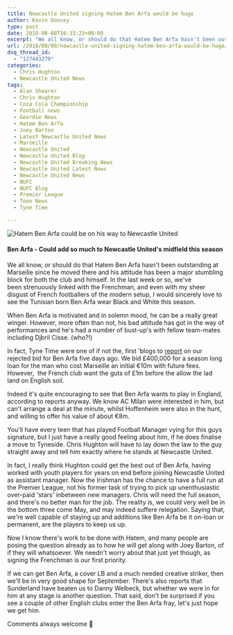 ```yaml
---
title: Newcastle United signing Hatem Ben Arfa would be huge
author: Kevin Doocey
type: post
date: 2010-08-08T16:33:23+00:00
excerpt: "We all know, or should do that Hatem Ben Arfa hasn't been outstanding at Marseille since he moved there and his attitude has been a major stumbling block for both.."
url: /2010/08/08/newcastle-united-signing-hatem-ben-arfa-would-be-huge/
dsq_thread_id:
  - "127443279"
categories:
  - Chris Hughton
  - Newcastle United News
tags:
  - Alan Shearer
  - Chris Hughton
  - Coca Cola Championship
  - Football news
  - Geordie News
  - Hatem Ben Arfa
  - Joey Barton
  - Latest Newcastle United News
  - Marseille
  - Newcastle United
  - Newcastle United Blog
  - Newcastle United Breaking News
  - Newcastle United Latest News
  - Newcastle United News
  - NUFC
  - NUFC Blog
  - Premier League
  - Toon News
  - Tyne Time

---
```

![Hatem Ben Arfa could be on his way to Newcastle United](https://static.guim.co.uk/sys-images/Admin/BkFill/Default_image_group/2010/8/8/1281280948258/Hatem-Ben-Arfa-006.jpg "Hatem Ben Arfa")

#### Ben Arfa - Could add so much to Newcastle United's midfield this season

We all know, or should do that Hatem Ben Arfa hasn't been outstanding at Marseille since he moved there and his attitude has been a major stumbling block for both the club and himself. In the last week or so, we've been strenuously linked with the Frenchman, and even with my sheer disgust of French footballers of the modern setup, I would sincerely love  to see the Tunisian born Ben Arfa wear Black and White this season.

When Ben Arfa is motivated and in solemn mood, he can be a really great winger. However, more often than not, his bad attitude has got in the way of performances and he's had a number of bust-up's with fellow team-mates including Djbril Cisse. (who?!)

In fact, Tyne Time were one of if not the, first 'blogs to [report](https://www.tynetime.com/2010/08/03/newcastle-united-have-cash-offer-for-ben-arfa-rejected-but-talks-continue/ "report") on our rejected bid for Ben Arfa five days ago. We bid £400,000 for a season long loan for the man who cost Marseille an initial €10m with future fees. However,  the French club want the guts of £1m before the allow the lad land on English soil.

Indeed it's quite encouraging to see that Ben Arfa wants to play in England, according to reports anyway. We know AC Milan were interested in him, but can't arrange a deal at the minute, whilst Hoffenheim were also in the hunt, and willing to offer his value of about €8m.

You'll have every teen that has played Football Manager vying for this guys signature, but I just have a really good feeling about him, if he does finalise a move to Tyneside. Chris Hughton will have to lay down the law to the guy straight away and tell him exactly where he stands at Newcastle United.

In fact, I really think Hughton could get the best out of Ben Arfa, having worked with youth players for years on end before joining Newcastle United as assistant manager. Now the Irishman has the chance to have a full run at the Premier League, not his former task of trying to pick up unenthusiastic over-paid 'stars' inbetween new managers. Chris will need the full season, and there's no better man for the job. The reality is, we could very well be in the bottom three come May, and may indeed suffere relegation. Saying that, we're well capable of staying up and additions like Ben Arfa be it on-loan or permanent, are the players to keep us up.

Now I know there's work to be done with Hatem, and many people are posing the question already as to how he will get along with Joey Barton, of if they will whatsoever. We needn't worry about that just yet though, as signing the Frenchman is our first priority.

If we can get Ben Arfa, a cover LB and a much needed creative striker, then we'll be in very good shape for September. There's also reports that Sunderland have beaten us to Danny Welbeck, but whether we were in for him at any stage is another question. That said, don't be surprised if you see a couple of other English clubs enter the Ben Arfa fray, let's just hope we get him.

Comments always welcome 🙂
